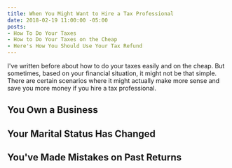 ```yaml
---
title: When You Might Want to Hire a Tax Professional
date: 2018-02-19 11:00:00 -05:00
posts:
- How To Do Your Taxes
- How to Do Your Taxes on the Cheap
- Here's How You Should Use Your Tax Refund
---
```


I've written before about how to do your taxes easily and on the cheap. But sometimes, based on your financial situation, it might not be that simple. There are certain scenarios where it might actually make more sense and save you more money if you hire a tax professional. 

## You Own a Business

## Your Marital Status Has Changed

## You've Made Mistakes on Past Returns